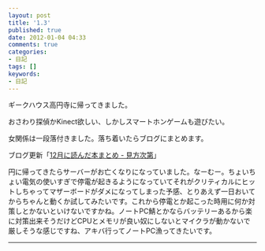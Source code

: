 ```yaml
---
layout: post
title: '1.3'
published: true
date: 2012-01-04 04:33
comments: true
categories:
- 日記
tags: []
keywords:
- 日記
---
```

ギークハウス高円寺に帰ってきました。

おさわり探偵かKinect欲しい、しかしスマートホンゲームも遊びたい。

女関係は一段落付きました。落ち着いたらブログにまとめます。

ブログ更新「[12月に読んだ本まとめ - 見方次第](http://soramugi.hateblo.jp/entry/2012/01/03/170310 "12月に読んだ本まとめ - 見方次第")」

円に帰ってきたらサーバーがお亡くなりになっていました。なーむー。ちょいちょい電気の使いすぎで停電が起きるようになっていてそれがクリティカルにヒットしちゃってマザーボードがダメになってしまった予感、とりあえず一日おいてからちゃんと動くか試してみたいです。これから停電とか起こった時用に何か対策しとかないといけないですかね。ノートPC鯖とかならバッテリーあるから楽に対策出来そうだけどCPUとメモリが良い奴にしないとマイクラが動かないで厳しそうな感じですね、アキバ行ってノートPC漁ってきたいです。

---

